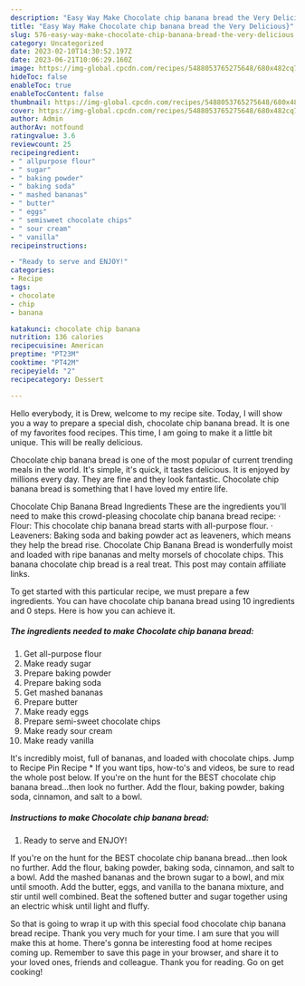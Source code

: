 ```yaml
---
description: "Easy Way Make Chocolate chip banana bread the Very Delicious}"
title: "Easy Way Make Chocolate chip banana bread the Very Delicious}"
slug: 576-easy-way-make-chocolate-chip-banana-bread-the-very-delicious
category: Uncategorized
date: 2023-02-10T14:30:52.197Z
date: 2023-06-21T10:06:29.160Z
image: https://img-global.cpcdn.com/recipes/5488053765275648/680x482cq70/chocolate-chip-banana-bread-recipe-main-photo.jpg
hideToc: false
enableToc: true
enableTocContent: false
thumbnail: https://img-global.cpcdn.com/recipes/5488053765275648/680x482cq70/chocolate-chip-banana-bread-recipe-main-photo.jpg
cover: https://img-global.cpcdn.com/recipes/5488053765275648/680x482cq70/chocolate-chip-banana-bread-recipe-main-photo.jpg
author: Admin
authorAv: notfound
ratingvalue: 3.6
reviewcount: 25
recipeingredient:
- " allpurpose flour"
- " sugar"
- " baking powder"
- " baking soda"
- " mashed bananas"
- " butter"
- " eggs"
- " semisweet chocolate chips"
- " sour cream"
- " vanilla"
recipeinstructions:

- "Ready to serve and ENJOY!"
categories:
- Recipe
tags:
- chocolate
- chip
- banana

katakunci: chocolate chip banana 
nutrition: 136 calories
recipecuisine: American
preptime: "PT23M"
cooktime: "PT42M"
recipeyield: "2"
recipecategory: Dessert

---
```



Hello everybody, it is Drew, welcome to my recipe site. Today, I will show you a way to prepare a special dish, chocolate chip banana bread. It is one of my favorites food recipes. This time, I am going to make it a little bit unique. This will be really delicious.

Chocolate chip banana bread is one of the most popular of current trending meals in the world. It's simple, it's quick, it tastes delicious. It is enjoyed by millions every day. They are fine and they look fantastic. Chocolate chip banana bread is something that I have loved my entire life.

Chocolate Chip Banana Bread Ingredients These are the ingredients you&#39;ll need to make this crowd-pleasing chocolate chip banana bread recipe: · Flour: This chocolate chip banana bread starts with all-purpose flour. · Leaveners: Baking soda and baking powder act as leaveners, which means they help the bread rise. Chocolate Chip Banana Bread is wonderfully moist and loaded with ripe bananas and melty morsels of chocolate chips. This banana chocolate chip bread is a real treat. This post may contain affiliate links.


To get started with this particular recipe, we must prepare a few ingredients. You can have chocolate chip banana bread using 10 ingredients and 0 steps. Here is how you can achieve it.

<!--inarticleads1-->

##### The ingredients needed to make Chocolate chip banana bread:

1. Get  all-purpose flour
1. Make ready  sugar
1. Prepare  baking powder
1. Prepare  baking soda
1. Get  mashed bananas
1. Prepare  butter
1. Make ready  eggs
1. Prepare  semi-sweet chocolate chips
1. Make ready  sour cream
1. Make ready  vanilla


It&#39;s incredibly moist, full of bananas, and loaded with chocolate chips. Jump to Recipe Pin Recipe * If you want tips, how-to&#39;s and videos, be sure to read the whole post below. If you&#39;re on the hunt for the BEST chocolate chip banana bread…then look no further. Add the flour, baking powder, baking soda, cinnamon, and salt to a bowl. 

<!--inarticleads2-->

##### Instructions to make Chocolate chip banana bread:


1. Ready to serve and ENJOY!

If you&#39;re on the hunt for the BEST chocolate chip banana bread…then look no further. Add the flour, baking powder, baking soda, cinnamon, and salt to a bowl. Add the mashed bananas and the brown sugar to a bowl, and mix until smooth. Add the butter, eggs, and vanilla to the banana mixture, and stir until well combined. Beat the softened butter and sugar together using an electric whisk until light and fluffy. 

So that is going to wrap it up with this special food chocolate chip banana bread recipe. Thank you very much for your time. I am sure that you will make this at home. There's gonna be interesting food at home recipes coming up. Remember to save this page in your browser, and share it to your loved ones, friends and colleague. Thank you for reading. Go on get cooking!
